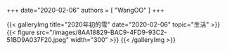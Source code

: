 +++
date="2020-02-06"
authors = [
    "WangOO"
]
+++

{{< galleryImg title="2020年初的雪" date="2020-02-06" topic="生活" >}}
    {{< figure src="/images/8AA18829-BAC9-4FD9-93C2-51BD9A037F20.jpeg" width="300" >}}
{{< /galleryImg >}}